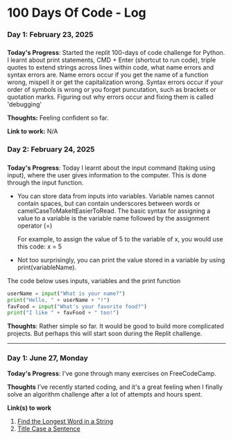 # 100 Days Of Code - Log

### Day 1: February 23, 2025
#####

**Today's Progress**: Started the replit 100-days of code challenge for Python. I learnt about print statements, CMD + Enter (shortcut to run code), triple quotes to extend strings across lines within code, what name errors and syntax errors are. Name errors occur if you get the name of a function wrong, mispell it or get the capitalization wrong. Syntax errors occur if your order of symbols is wrong or you forget puncutation, such as brackets or quotation marks. Figuring out why errors occur and fixing them is called 'debugging'

**Thoughts:** Feeling confident so far. 

**Link to work:** N/A

### Day 2: February 24, 2025 
##### 

**Today's Progress**: Today I learnt about the input command (taking using input), where the user gives information to the computer. This is done through the input function.

- You can store data from inputs into variables. Variable names cannot contain spaces, but can contain underscores between words or camelCaseToMakeItEasierToRead. The basic syntax for assigning a value to a variable is the variable name followed by the assignment operator (=) 

    For example, to assign the value of 5 to the variable of x, you would use this code:
      x = 5

- Not too surprisingly, you can print the value stored in a variable by using print(variableName).

The code below uses inputs, variables and the print function
   ```python
userName = input("What is your name?")
print("Hello, " + userName + "!")
favFood = input("What's your favorite food?")
print("I like " + favFood + " too!")
```


**Thoughts**: Rather simple so far. It would be good to build more complicated projects. But perhaps this will start soon during the Replit challenge.

____________________________________________________________________________
### Day 1: June 27, Monday

**Today's Progress**: I've gone through many exercises on FreeCodeCamp.

**Thoughts** I've recently started coding, and it's a great feeling when I finally solve an algorithm challenge after a lot of attempts and hours spent.

**Link(s) to work**
1. [Find the Longest Word in a String](https://www.freecodecamp.com/challenges/find-the-longest-word-in-a-string)
2. [Title Case a Sentence](https://www.freecodecamp.com/challenges/title-case-a-sentence)
